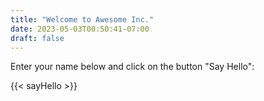 ```yaml
---
title: "Welcome to Awesome Inc."
date: 2023-05-03T00:50:41-07:00
draft: false
---
```

Enter your name below and click on the button "Say Hello":

{{< sayHello >}}
